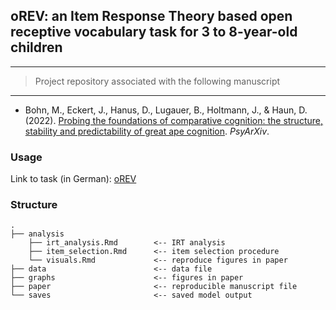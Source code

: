 ## oREV: an Item Response Theory based open receptive vocabulary task for 3 to 8-year-old children

------------------------------------------------------------------------

> Project repository associated with the following manuscript

------------------------------------------------------------------------

* Bohn, M., Eckert, J., Hanus, D., Lugauer, B., Holtmann, J., & Haun, D. (2022). [Probing the foundations of comparative cognition: the structure, stability and predictability of great ape cognition](https://psyarxiv.com/pdt5w). *PsyArXiv*.

### Usage

Link to task (in German): [oREV](https://ccp-odc.eva.mpg.de/orev-demo/)

### Structure

```
.
├── analysis
    ├── irt_analysis.Rmd        <-- IRT analysis 
    ├── item_selection.Rmd      <-- item selection procedure
    └── visuals.Rmd             <-- reproduce figures in paper
├── data                        <-- data file
├── graphs                      <-- figures in paper
├── paper                       <-- reproducible manuscript file
└── saves                       <-- saved model output

```
